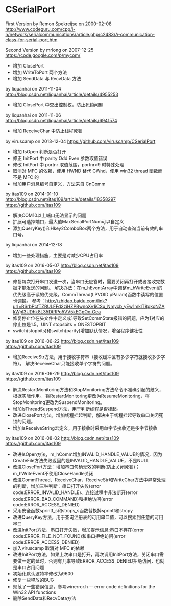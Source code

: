 CSerialPort
===========

First Version by Remon Spekreijse on 2000-02-08
http://www.codeguru.com/cpp/i-n/network/serialcommunications/article.php/c2483/A-communication-class-for-serial-port.htm


Second Version by mrlong on 2007-12-25
https://code.google.com/p/mycom/
* 增加 ClosePort
* 增加 WriteToPort 两个方法
* 增加 SendData 与 RecvData 方法


by liquanhai on 2011-11-04
http://blog.csdn.net/liquanhai/article/details/4955253
* 增加 ClosePort 中交出控制权，防止死锁问题


by liquanhai on 2011-11-06
http://blog.csdn.net/liquanhai/article/details/6941574
* 增加 ReceiveChar 中防止线程死锁


by viruscamp on 2013-12-04
https://github.com/viruscamp/CSerialPort
* 增加 IsOpen 判断是否打开
* 修正 InitPort 中 parity Odd Even 参数取值错误
* 修改 InitPort 中 portnr 取值范围，portnr>9 时特殊处理
* 取消对 MFC 的依赖，使用 HWND 替代 CWnd，使用 win32 thread 函数而不是 MFC 的
* 增加用户消息编号自定义，方法来自 CnComm


by itas109 on 2014-01-10
http://blog.csdn.net/itas109/article/details/18358297
https://github.com/itas109
* 解决COM10以上端口无法显示的问题 
* 扩展可选择端口，最大值MaxSerialPortNum可以自定义 
* 添加QueryKey()和Hkey2ComboBox两个方法，用于自动查询当前有效的串口号。


by liquanhai on 2014-12-18
* 增加一些处理措施，主要是对减少CPU占用率

by itas109 on 2016-05-07
http://blog.csdn.net/itas109
https://github.com/itas109
* 修复每次打开串口发送一次，当串口无应答时，需要关闭再打开或者接收完数据才能发送的问题。
  解决办法：在m_hEventArray中调整m_hWriteEvent的优先级高于读的优先级。CommThread(LPVOID pParam)函数中读写的位置也调换。
  参考：http://zhidao.baidu.com/link?url=RSrbPcfTZRULFFd2ziHZPBwnoXv1iCSu_Nmycb_yEw1mklT8gkoNZAkWpl3UDhk8L35DtRPo5VV5kEGpOx-Gea
* 修复停止位在头文件中定义成1导致SetCommState报错的问题，应为1对应的停止位是1.5。UINT stopsbits = ONESTOPBIT
* switch(stopbits)和switch(parity)增加默认情况，增强程序健壮性

by itas109 on 2016-06-22
http://blog.csdn.net/itas109
https://github.com/itas109
* 增加ReceiveStr方法，用于接收字符串（接收缓冲区有多少字符就接收多少字符）。
       解决ReceiveChar只能接收单个字符的问题。

by itas109 on 2016-06-29
http://blog.csdn.net/itas109
https://github.com/itas109
* 解决RestartMonitoring方法和StopMonitoring方法命令不准确引起的歧义，根据实际作用。
		将RestartMonitoring更改为ResumeMonitoring，将StopMonitoring更改为SuspendMonitoring。
* 增加IsThreadSuspend方法，用于判断线程是否挂起。
* 改进ClosePort方法，增加线程挂起判断，解决由于线程挂起导致串口关闭死锁的问题。
* 增加IsReceiveString宏定义，用于接收时采用单字节接收还是多字节接收

by itas109 on 2016-08-02
http://blog.csdn.net/itas109
https://github.com/itas109
* 改进IsOpen方法，m_hComm增加INVALID_HANDLE_VALUE的情况，因为CreateFile方法失败返回的是INVALID_HANDLE_VALUE，不是NULL
* 改进ClosePort方法：增加串口句柄无效的判断(防止关闭死锁)；m_hWriteEvent不使用CloseHandle关闭
* 改进CommThread、ReceiveChar、ReceiveStr和WriteChar方法中异常处理的判断，增加三种判断：串口打开失败(error code:ERROR_INVALID_HANDLE)、连接过程中非法断开(error code:ERROR_BAD_COMMAND)和拒绝访问(error code:ERROR_ACCESS_DENIED)
* 采用安全函数sprintf_s和strcpy_s函数替换掉sprintf和strcpy
* 改进QueryKey方法，用于查询注册表的可用串口值，可以搜索到任意的可用串口
* 改进InitPort方法，串口打开失败，增加提示信息:串口不存在(error code:ERROR_FILE_NOT_FOUND)和串口拒绝访问(error code:ERROR_ACCESS_DENIED)
* 加入viruscamp 取消对 MFC 的依赖
* 改进InitPort方法，如果上次串口是打开，再次调用InitPort方法，关闭串口需要做一定的延时，否则有几率导致ERROR_ACCESS_DENIED拒绝访问，也就是串口占用问题
* 初始化默认波特率修改为9600
* 修复一些释放的BUG
* 规范了一些错误信息，参考winerror.h --  error code definitions for the Win32 API functions
* 删除SendData和RecvData方法
